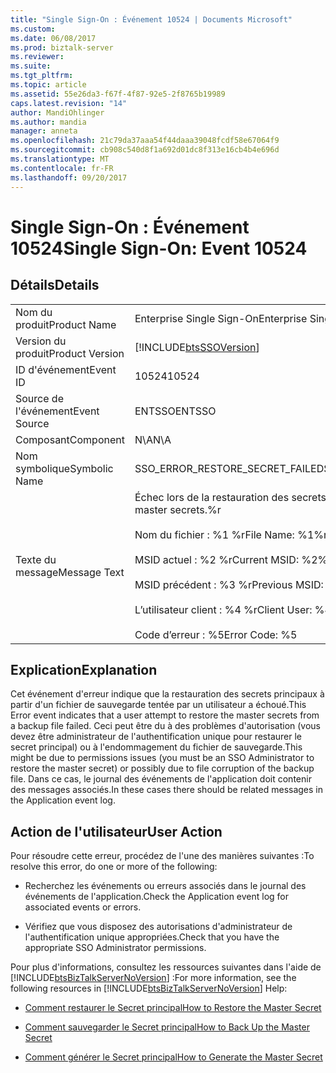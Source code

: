 ```yaml
---
title: "Single Sign-On : Événement 10524 | Documents Microsoft"
ms.custom: 
ms.date: 06/08/2017
ms.prod: biztalk-server
ms.reviewer: 
ms.suite: 
ms.tgt_pltfrm: 
ms.topic: article
ms.assetid: 55e26da3-f67f-4f87-92e5-2f8765b19989
caps.latest.revision: "14"
author: MandiOhlinger
ms.author: mandia
manager: anneta
ms.openlocfilehash: 21c79da37aaa54f44daaa39048fcdf58e67064f9
ms.sourcegitcommit: cb908c540d8f1a692d01dc8f313e16cb4b4e696d
ms.translationtype: MT
ms.contentlocale: fr-FR
ms.lasthandoff: 09/20/2017
---
```

# <a name="single-sign-on-event-10524"></a><span data-ttu-id="3a3ed-102">Single Sign-On : Événement 10524</span><span class="sxs-lookup"><span data-stu-id="3a3ed-102">Single Sign-On: Event 10524</span></span>
## <a name="details"></a><span data-ttu-id="3a3ed-103">Détails</span><span class="sxs-lookup"><span data-stu-id="3a3ed-103">Details</span></span>  
  
|||  
|-|-|  
|<span data-ttu-id="3a3ed-104">Nom du produit</span><span class="sxs-lookup"><span data-stu-id="3a3ed-104">Product Name</span></span>|<span data-ttu-id="3a3ed-105">Enterprise Single Sign-On</span><span class="sxs-lookup"><span data-stu-id="3a3ed-105">Enterprise Single Sign-On</span></span>|  
|<span data-ttu-id="3a3ed-106">Version du produit</span><span class="sxs-lookup"><span data-stu-id="3a3ed-106">Product Version</span></span>|[!INCLUDE[btsSSOVersion](../includes/btsssoversion-md.md)]|  
|<span data-ttu-id="3a3ed-107">ID d'événement</span><span class="sxs-lookup"><span data-stu-id="3a3ed-107">Event ID</span></span>|<span data-ttu-id="3a3ed-108">10524</span><span class="sxs-lookup"><span data-stu-id="3a3ed-108">10524</span></span>|  
|<span data-ttu-id="3a3ed-109">Source de l'événement</span><span class="sxs-lookup"><span data-stu-id="3a3ed-109">Event Source</span></span>|<span data-ttu-id="3a3ed-110">ENTSSO</span><span class="sxs-lookup"><span data-stu-id="3a3ed-110">ENTSSO</span></span>|  
|<span data-ttu-id="3a3ed-111">Composant</span><span class="sxs-lookup"><span data-stu-id="3a3ed-111">Component</span></span>|<span data-ttu-id="3a3ed-112">N\A</span><span class="sxs-lookup"><span data-stu-id="3a3ed-112">N\A</span></span>|  
|<span data-ttu-id="3a3ed-113">Nom symbolique</span><span class="sxs-lookup"><span data-stu-id="3a3ed-113">Symbolic Name</span></span>|<span data-ttu-id="3a3ed-114">SSO_ERROR_RESTORE_SECRET_FAILED</span><span class="sxs-lookup"><span data-stu-id="3a3ed-114">SSO_ERROR_RESTORE_SECRET_FAILED</span></span>|  
|<span data-ttu-id="3a3ed-115">Texte du message</span><span class="sxs-lookup"><span data-stu-id="3a3ed-115">Message Text</span></span>|<span data-ttu-id="3a3ed-116">Échec lors de la restauration des secrets principaux.%r</span><span class="sxs-lookup"><span data-stu-id="3a3ed-116">Failed to restore the master secrets.%r</span></span><br /><br /> <span data-ttu-id="3a3ed-117">Nom du fichier : %1 %r</span><span class="sxs-lookup"><span data-stu-id="3a3ed-117">File Name: %1%r</span></span><br /><br /> <span data-ttu-id="3a3ed-118">MSID actuel : %2 %r</span><span class="sxs-lookup"><span data-stu-id="3a3ed-118">Current MSID: %2%r</span></span><br /><br /> <span data-ttu-id="3a3ed-119">MSID précédent : %3 %r</span><span class="sxs-lookup"><span data-stu-id="3a3ed-119">Previous MSID: %3%r</span></span><br /><br /> <span data-ttu-id="3a3ed-120">L’utilisateur client : %4 %r</span><span class="sxs-lookup"><span data-stu-id="3a3ed-120">Client User: %4%r</span></span><br /><br /> <span data-ttu-id="3a3ed-121">Code d’erreur : %5</span><span class="sxs-lookup"><span data-stu-id="3a3ed-121">Error Code: %5</span></span>|  
  
## <a name="explanation"></a><span data-ttu-id="3a3ed-122">Explication</span><span class="sxs-lookup"><span data-stu-id="3a3ed-122">Explanation</span></span>  
 <span data-ttu-id="3a3ed-123">Cet événement d'erreur indique que la restauration des secrets principaux à partir d'un fichier de sauvegarde tentée par un utilisateur a échoué.</span><span class="sxs-lookup"><span data-stu-id="3a3ed-123">This Error event indicates that a user attempt to restore the master secrets from a backup file failed.</span></span> <span data-ttu-id="3a3ed-124">Ceci peut être du à des problèmes d'autorisation (vous devez être administrateur de l'authentification unique pour restaurer le secret principal) ou à l'endommagement du fichier de sauvegarde.</span><span class="sxs-lookup"><span data-stu-id="3a3ed-124">This might be due to permissions issues (you must be an SSO Administrator to restore the master secret) or possibly due to file corruption of the backup file.</span></span> <span data-ttu-id="3a3ed-125">Dans ce cas, le journal des événements de l'application doit contenir des messages associés.</span><span class="sxs-lookup"><span data-stu-id="3a3ed-125">In these cases there should be related messages in the Application event log.</span></span>  
  
## <a name="user-action"></a><span data-ttu-id="3a3ed-126">Action de l'utilisateur</span><span class="sxs-lookup"><span data-stu-id="3a3ed-126">User Action</span></span>  
 <span data-ttu-id="3a3ed-127">Pour résoudre cette erreur, procédez de l'une des manières suivantes :</span><span class="sxs-lookup"><span data-stu-id="3a3ed-127">To resolve this error, do one or more of the following:</span></span>  
  
-   <span data-ttu-id="3a3ed-128">Recherchez les événements ou erreurs associés dans le journal des événements de l'application.</span><span class="sxs-lookup"><span data-stu-id="3a3ed-128">Check the Application event log for associated events or errors.</span></span>  
  
-   <span data-ttu-id="3a3ed-129">Vérifiez que vous disposez des autorisations d'administrateur de l'authentification unique appropriées.</span><span class="sxs-lookup"><span data-stu-id="3a3ed-129">Check that you have the appropriate SSO Administrator permissions.</span></span>  
  
 <span data-ttu-id="3a3ed-130">Pour plus d'informations, consultez les ressources suivantes dans l'aide de [!INCLUDE[btsBizTalkServerNoVersion](../includes/btsbiztalkservernoversion-md.md)] :</span><span class="sxs-lookup"><span data-stu-id="3a3ed-130">For more information, see the following resources in [!INCLUDE[btsBizTalkServerNoVersion](../includes/btsbiztalkservernoversion-md.md)] Help:</span></span>  
  
-   [<span data-ttu-id="3a3ed-131">Comment restaurer le Secret principal</span><span class="sxs-lookup"><span data-stu-id="3a3ed-131">How to Restore the Master Secret</span></span>](../core/how-to-restore-the-master-secret.md)  
  
-   [<span data-ttu-id="3a3ed-132">Comment sauvegarder le Secret principal</span><span class="sxs-lookup"><span data-stu-id="3a3ed-132">How to Back Up the Master Secret</span></span>](../core/how-to-back-up-the-master-secret.md)  
  
-   [<span data-ttu-id="3a3ed-133">Comment générer le Secret principal</span><span class="sxs-lookup"><span data-stu-id="3a3ed-133">How to Generate the Master Secret</span></span>](../core/how-to-generate-the-master-secret.md)